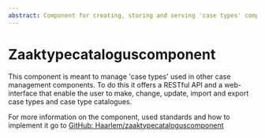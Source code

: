```yaml
---
abstract: Component for creating, storing and serving 'case types' compliant to ImZTC 2.1 with an API and web-interface
---
```


# Zaaktypecataloguscomponent

This component is meant to manage 'case types' used in other case management components. To do this it offers a RESTful API and a web-interface that enable the user to make, change, update, import and export case types and case type catalogues.

For more information on the component, used standards and how to implement it go to [GitHub: Haarlem/zaaktypecataloguscomponent](https://github.com/Haarlem/zaaktypecataloguscomponent)
